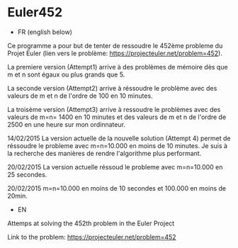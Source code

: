 # Euler452
* FR (english below)

Ce programme a pour but de tenter de ressoudre le 452ème probleme du Projet Euler (lien vers le problème: https://projecteuler.net/problem=452).

La premiere version (Attempt1) arrive à des problèmes de mémoire dès que m et n sont égaux ou plus grands que 5.

La seconde version (Attempt2) arrive à réssoudre le problème avec des valeurs de m et n de l'ordre de 100 en 10 minutes.

La troisème version (Attempt3) arrive à ressoudre le problèmes avec des valeurs de m=n= 1400 en 10 minutes et des valeurs de m et n de l'ordre de 2500 en une heure sur mon ordinnateur.

14/02/2015 La version actuelle de la nouvelle solution (Attempt 4) permet de réssoudre le probleme avec m=n=10.000 en moins de 10 minutes. Je suis à la recherche des manières de rendre l'algorithme plus performant.

20/02/2015 La version actuelle réssoud le probleme avec m=n=10.000 en 25 secondes.

20/02/2015 m=n=10.000 en moins de 10 secondes et 100.000 en moins de 20min. 

* EN

Attemps at solving the 452th problem in the Euler Project

Link to the problem: https://projecteuler.net/problem=452
